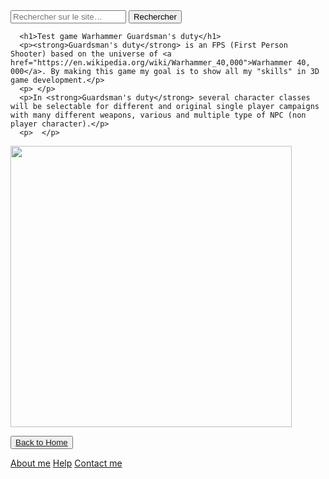 <html lang="en">
    <head>
        <link rel="stylesheet" type="text/css" href="style.css">
        <meta charset="utf-8">
        <title>Maeve's site UwU/Videos games</title>
        <link rel="icon" type="image/png" sizes="16x16" href="https://media.discordapp.net/attachments/884718653348667412/889477592544071710/braquette.png?width=427&height=427">
    </head>

  <body>
<form>
<input type="text" id="input" name="input" placeholder="Rechercher sur le site…">
<input type="button" id="bouton" value="Rechercher" onclick="controle()">
</form>
      
      <h1>Test game Warhammer Guardsman's duty</h1>
      <p><strong>Guardsman's duty</strong> is an FPS (First Person Shooter) based on the universe of <a href="https://en.wikipedia.org/wiki/Warhammer_40,000">Warhammer 40, 000</a>. By making this game my goal is to show all my "skills" in 3D game development.</p>
      <p> </p>
      <p>In <strong>Guardsman's duty</strong> several character classes will be selectable for different and original single player campaigns with many different weapons, various and multiple type of NPC (non player character).</p>
      <p>  </p>
<div class="conteneur-flexbox">
  <div class="box">
    <p class="click"></p>
        <!--image normal-->     
      <a class="displayed" href="https://media.discordapp.net/attachments/884718653348667412/885045909946241054/Screenshot_1.png?width=694&height=390" data-lightbox="image-1">
        <!--image zoomer-->
      <img class="displayed" src="https://media.discordapp.net/attachments/884718653348667412/885045909946241054/Screenshot_1.png?width=694&height=390" style="width: 450px;"></a>
  </div>

    
</div>
    <p></p>
    <button><a href="https://maevebestdev.github.io/Main_Page/">Back to Home</a></button>
<p> </p>
    <a href="https://maevebestdev.github.io/About_Us/">About me</a>
    <a href="https://maevebestdev.github.io/Help/">Help</a>
    <a href="https://maevebestdev.github.io/Contact_Us/">Contact me</a>
<script src="script.js"></script>
